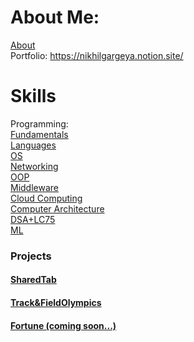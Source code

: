 # About Me:
[About](career.md)  
Portfolio: https://nikhilgargeya.notion.site/

# Skills  
Programming:  
[Fundamentals](fundamentals.md)  
[Languages](languages.md)  
[OS](os.md)  
[Networking](networking.md)  
[OOP](oop.md)  
[Middleware](middleware.md)  
[Cloud Computing](cloud.md)  
[Computer Architecture](comparch.md)  
[DSA+LC75](dsalc.md)  
[ML](ml.md)

### Projects
#### [SharedTab](sharedtab.md)
#### [Track&FieldOlympics](olympics.md)
#### [Fortune (coming soon...)](fortune.md)



